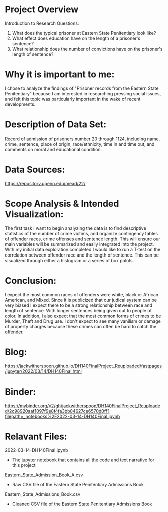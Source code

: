 # Project Overview

Introduction to Research Questions:

1. What does the typical prisoner at Eastern State Penitentiary look like?
2. What effect does education have on the length of a prisoner's sentence?
3. What relationship does the number of convictions have on the prisoner's length of sentence?

# Why it is important to me:

I chose to analyze the findings of "Prisoner records from the Eastern State Penitentiary" because I am interested in researching pressing social issues, and felt this topic was particularly important in the wake of recent developments.

# Description of Data Set:

Record of admission of prisoners number 20 through 1124, including name, crime, sentence, place of origin, race/ethnicity, time in and time out, and comments on moral and educational condition.

# Data Sources:

https://repository.upenn.edu/mead/22/

# Scope Analysis & Intended Visualization:

The first task I want to begin analyzing the data is to find descriptive statistics of the number of crime victims, and organize contingency tables of offender races, crime offenses and sentence length. This will ensure our main variables will be summarized and easily integrated into the project. With my initial data exploration completed I would like to run a T-test on the correlation between offender race and the length of sentence. This can be visualized through either a histogram or a series of box polots.

# Conclusion:

I expect the most common races of offenders were white, black or African American, and Mixed. Since it is publicized that our judical system can be very biased I expect there to be a strong relationship between race and length of sentence. With longer sentences being given out to people of color. In addition, I also expect that the most common forms of crimes to be Murder, Theft and Drug use. I don't expect to see many vanilism or damage of property charges because these crimes can often be hard to catch the offender.


# Blog:

https://jackwitherspoon.github.io/DH140FinalProject_Reuploaded/fastpages/jupyter/2022/03/14/DH140Final.html

# Binder:

https://mybinder.org/v2/gh/jackwitherspoon/DH140FinalProject_Reuploaded/2c98920aaf1097f9e8f4fa3bb84627ce6570d0ff?filepath=_notebooks%2F2022-03-14-DH140Final.ipynb


# Relavant Files:

2022-03-14-DH140Final.ipynb
  - The jupyter notebook that contains all the code and text narrative for this project

Eastern_State_Admission_Book_A.csv
  - Raw CSV file of the Eastern State Penitentiary Admissions Book

Eastern_State_Admissions_Book.csv
  - Cleaned CSV file of the Eastern State Penitentiary Admissions Book



